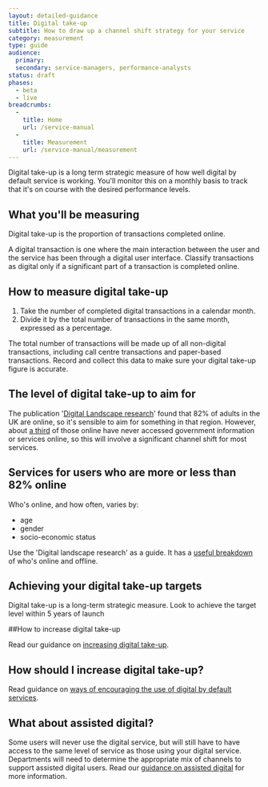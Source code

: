 ```yaml
---
layout: detailed-guidance
title: Digital take-up
subtitle: How to draw up a channel shift strategy for your service
category: measurement
type: guide
audience:
  primary: 
  secondary: service-managers, performance-analysts
status: draft
phases:
  - beta
  - live
breadcrumbs:
  -
    title: Home
    url: /service-manual
  -
    title: Measurement
    url: /service-manual/measurement
---
```


Digital take-up is a long term strategic measure of how well digital by default service is working. You'll monitor this on a monthly basis to track that it's on course with the desired performance levels.

## What you'll be measuring

Digital take-up is the proportion of transactions completed online.

A digital transaction is one where the main interaction between the user and the service has been through a digital user interface. Classify transactions as digital only if a significant part of a transaction is completed online.

## How to measure digital take-up

1.    Take the number of completed digital transactions in a calendar month.
2.    Divide it by the total number of transactions in the same month, expressed as a percentage.

The total number of transactions will be made up of all non-digital transactions, including call centre transactions and paper-based transactions. Record and collect this data to make sure your digital take-up figure is accurate.

## The level of digital take-up to aim for

The publication '[Digital Landscape research](http://publications.cabinetoffice.gov.uk/digital/research/)' found that 82% of adults in the UK are online, so it's sensible to aim for something in that region. However, about [a third](http://publications.cabinetoffice.gov.uk/digital/research/#fig-2) of those online have never accessed government information or services online, so this will involve a significant channel shift for most services.

## Services for users who are more or less than 82% online

Who's online, and how often, varies by: 

* age
* gender
* socio-economic status

Use the 'Digital landscape research' as a guide. It has a [useful breakdown](http://publications.cabinetoffice.gov.uk/digital/research/#who-is-online-and-who-is-offline) of who's online and offline.

## Achieving your digital take-up targets

Digital take-up is a long-term strategic measure. Look to achieve the target level within 5 years of launch

##How to increase digital take-up

Read our guidance on [increasing digital take-up](/service-manual/communications/increasing-digital-takeup.html).

## How should I increase digital take-up?

Read guidance on [ways of encouraging the use of digital by default services](/service-manual/communications/increasing-digital-takeup.html).

## What about assisted digital?

Some users will never use the digital service, but will still have to have access to the same level of service as those using your digital service. Departments will need to determine the appropriate mix of channels to support assisted digital users. Read our [guidance on assisted digital](/service-manual/assisted-digital) for more information.

